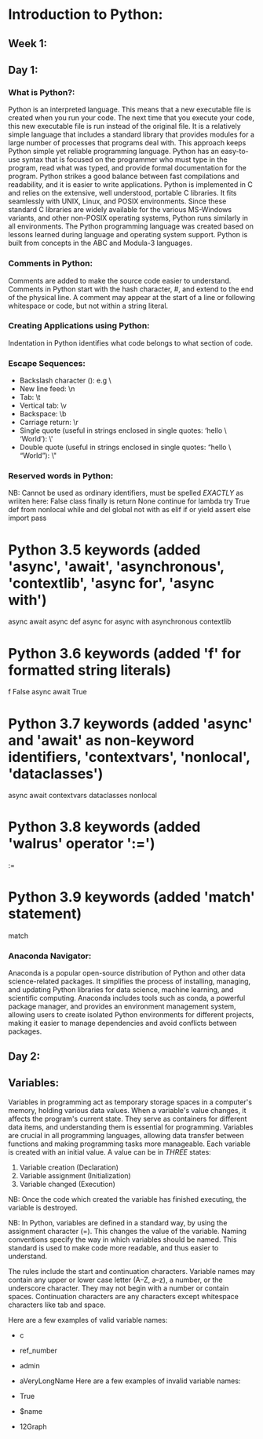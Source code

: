 # Introduction to Python: 
## Week 1: 
## Day 1: 
### What is Python?:
Python is an interpreted language. This means that a new executable file is created when you run your code. The next time that you execute your code, this new executable file is run instead of the original file.
It is a relatively simple language that includes a standard library that provides modules for a large number of processes that programs deal with. This approach keeps Python simple yet reliable programming language. Python has an easy-to-use syntax that is focused on the programmer who must type in the program, read what was typed, and provide formal documentation for the program. Python strikes a good balance between fast compilations and readability, and it is easier to write applications.
Python is implemented in C and relies on the extensive, well understood, portable C libraries. It fits seamlessly with UNIX, Linux, and POSIX environments. Since these standard C libraries are widely available for the various MS-Windows variants, and other non-POSIX operating systems, Python runs similarly in all environments. The Python programming language was created based on lessons learned during language and operating system support. Python is built from concepts in the ABC and Modula-3 languages.
### Comments in Python: 
Comments are added to make the source code easier to understand. Comments in Python start with the hash character, #, and extend to the end of the physical line. A comment may appear at the start of a line or following whitespace or code, but not within a string literal. 
### Creating Applications using Python: 
 Indentation in Python identifies what code belongs to what section of code.
 ### Escape Sequences: 
* Backslash character (\):  e.g \\
* New line feed: \n
* Tab: \t
* Vertical tab: \v
* Backspace: \b
* Carriage return: \r
* Single quote (useful in strings enclosed in single quotes: ‘hello \ ‘World’): \\'
* Double quote (useful in strings enclosed in single quotes: “hello \ “World”): \\"


### Reserved words in Python:
NB: Cannot be used as ordinary identifiers, must be spelled *EXACTLY* as wriiten here:
False      class      finally    is         return
None       continue   for        lambda     try
True       def        from       nonlocal   while
and        del        global     not        with
as         elif       if         or         yield
assert     else       import     pass

# Python 3.5 keywords (added 'async', 'await', 'asynchronous', 'contextlib', 'async for', 'async with')
async      await      async def  async for  async with
asynchronous contextlib

# Python 3.6 keywords (added 'f' for formatted string literals)
f          False      async      await      True

# Python 3.7 keywords (added 'async' and 'await' as non-keyword identifiers, 'contextvars', 'nonlocal', 'dataclasses')
async      await      contextvars dataclasses nonlocal

# Python 3.8 keywords (added 'walrus' operator ':=')
:=

# Python 3.9 keywords (added 'match' statement)
match

### Anaconda Navigator: 
Anaconda is a popular open-source distribution of Python and other data science-related packages. It simplifies the process of installing, managing, and updating Python libraries for data science, machine learning, and scientific computing. Anaconda includes tools such as conda, a powerful package manager, and provides an environment management system, allowing users to create isolated Python environments for different projects, making it easier to manage dependencies and avoid conflicts between packages.

## Day 2: 
## Variables: 
Variables in programming act as temporary storage spaces in a computer's memory, holding various data values. When a variable's value changes, it affects the program's current state. They serve as containers for different data items, and understanding them is essential for programming. Variables are crucial in all programming languages, allowing data transfer between functions and making programming tasks more manageable.
Each variable is created with an initial value. A value can be in *THREE* states: 
1. Variable creation (Declaration)
2. Variable assignment (Initialization)
3. Variable changed (Execution)

NB: Once the code which created the variable has finished executing, the variable is destroyed.

NB: In Python, variables are defined in a standard way, by using the assignment character (=). This changes the value of the variable. Naming conventions specify the way in which variables should be named. This standard is used to make code more readable, and thus easier to understand.

The rules include the start and continuation characters. Variable names may contain any upper or lower case letter (A–Z, a–z), a number, or the underscore character. They may not begin with a number or contain spaces. Continuation characters are any characters except whitespace characters like tab and space.

Here are a few examples of valid variable names:

* c
* ref_number
* admin
* aVeryLongName
Here are a few examples of invalid variable names:

* True
* $name
* 12Graph




